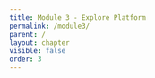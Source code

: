 ```yaml
---
title: Module 3 - Explore Platform
permalink: /module3/
parent: /
layout: chapter
visible: false
order: 3
---
```

